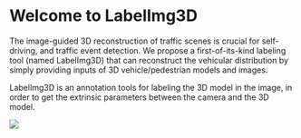 # Welcome to LabelImg3D

The image-guided 3D reconstruction of traffic scenes is crucial for self-driving, and traffic event detection. We propose a first-of-its-kind labeling tool (named LabelImg3D) that can reconstruct the vehicular distribution by simply providing inputs of 3D vehicle/pedestrian models and images. 

LabelImg3D is an annotation tools for labeling the 3D model in the image, in order to get the extrinsic parameters between the camera and the 3D model.

![](./imgs/demo.gif)